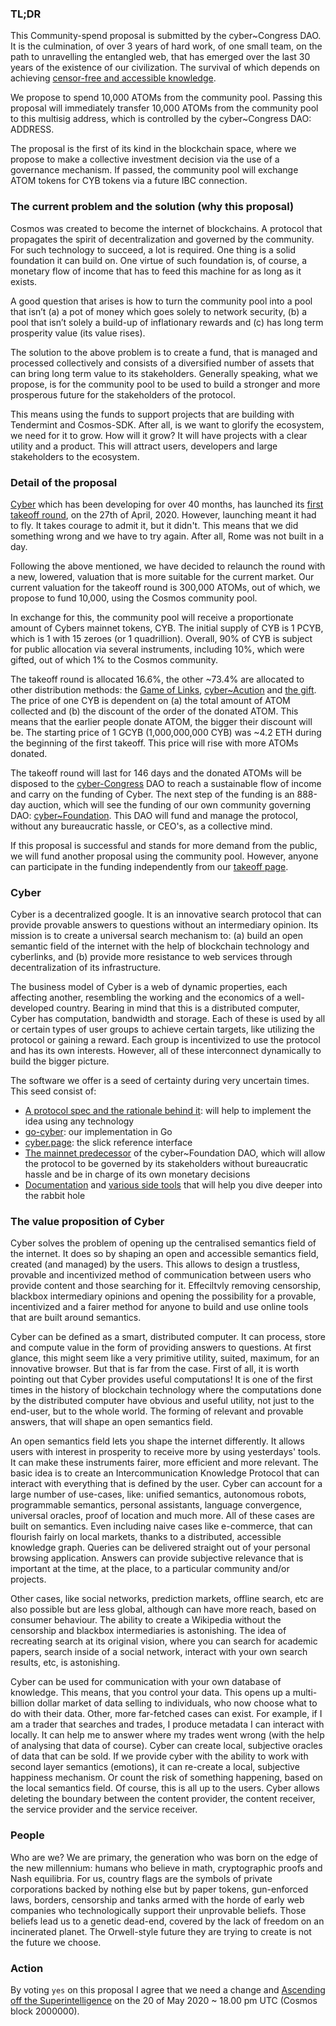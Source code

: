 ### TL;DR
This Community-spend proposal is submitted by the cyber\~Congress DAO. It is the culmination, of over 3 years of hard work, of one small team, on the path to unravelling the entangled web, that has emerged over the last 30 years of the existence of our civilization. The survival of which depends on achieving [censor-free and accessible knowledge](https://github.com/cybercongress/congress/blob/master/ecosystem/Cyber%20Homestead%20doc.md#the-manifest).

We propose to spend 10,000 ATOMs from the community pool. Passing this proposal will immediately transfer 10,000 ATOMs from the community pool to this multisig address, which is controlled by the cyber\~Congress DAO: ADDRESS. 

The proposal is the first of its kind in the blockchain space, where we propose to make a collective investment decision via the use of a governance mechanism. If passed, the community pool will exchange ATOM tokens for CYB tokens via a future IBC connection. 

### The current problem and the solution (why this proposal)
Cosmos was created to become the internet of blockchains. A protocol that propagates the spirit of decentralization and governed by the community. For such technology to succeed, a lot is required. One thing is a solid foundation it can build on. One virtue of such foundation is, of course, a monetary flow of income that has to feed this machine for as long as it exists.

A good question that arises is how to turn the community pool into a pool that isn’t (a) a pot of money which goes solely to network security, (b) a pool that isn’t solely a build-up of inflationary rewards and (c) has long term prosperity value (its value rises).

The solution to the above problem is to create a fund, that is managed and processed collectively and consists of a diversified number of assets that can bring long term value to its stakeholders. Generally speaking, what we propose, is for the community pool to be used to build a stronger and more prosperous future for the stakeholders of the protocol. 

This means using the funds to support projects that are building with Tendermint and Cosmos-SDK. After all, is we want to glorify the ecosystem, we need for it to grow. How will it grow? It will have projects with a clear utility and a product. This will attract users, developers and large stakeholders to the ecosystem.  

### Detail of the proposal
[Cyber](https://github.com/cybercongress/congress/blob/master/ecosystem/ELI-5%20FAQ.md) which has been developing for over 40 months, has launched its [first takeoff round](https://cyber.page/governance/2), on the 27th of April, 2020. However, launching meant it had to fly. It takes courage to admit it, but it didn't. This means that we did something wrong and we have to try again. After all, Rome was not built in a day. 

Following the above mentioned, we have decided to relaunch the round with a new, lowered, valuation that is more suitable for the current market. Our current valuation for the takeoff round is 300,000 ATOMs, out of which, we propose to fund 10,000, using the Cosmos community pool. 

In exchange for this, the community pool will receive a proportionate amount of Cybers mainnet tokens, CYB. The initial supply of CYB is 1 PCYB, which is 1 with 15 zeroes (or 1 quadrillion).  Overall, 90% of CYB is subject for public allocation via several instruments, including 10%, which were gifted, out of which 1% to the Cosmos community. 

The takeoff round is allocated 16.6%, the other ~73.4% are allocated to other distribution methods: the [Game of Links](https://cybercongress.ai/game-of-links/), [cyber\~Acution](https://github.com/cybercongress/congress/blob/master/ecosystem/Cyber%20Homestead%20doc.md#cyberauction-or-auction) and [the gift](https://github.com/cybercongress/congress/blob/master/ecosystem/Cyber%20Homestead%20doc.md#the-gift). The price of one CYB is dependent on (a) the total amount of ATOM collected and (b) the discount of the order of the donated ATOM. This means that the earlier people donate ATOM, the bigger their discount will be. The starting price of 1 GCYB (1,000,000,000 CYB) was ~4.2 ETH during the beginning of the first takeoff. This price will rise with more ATOMs donated.

The takeoff round will last for 146 days and the donated ATOMs will be disposed to the [cyber\-Congress](https://github.com/cybercongress/congress/blob/master/ecosystem/Cyber%20Homestead%20doc.md#the-cybercongress-dao-and-its-role) DAO to reach a sustainable flow of income and carry on the funding of Cyber. The next step of the funding is an 888-day auction, which will see the funding of our own community governing DAO: [cyber\~Foundation](https://github.com/cybercongress/cyber-foundation). This DAO will fund and manage the protocol, without any bureaucratic hassle, or CEO's, as a collective mind. 

If this proposal is successful and stands for more demand from the public, we will fund another proposal using the community pool. However, anyone can participate in the funding independently from our [takeoff page](https://cyber.page/gol/takeoff).

### Cyber
Cyber is a decentralized google. It is an innovative search protocol that can provide provable answers to questions without an intermediary opinion. Its mission is to create a universal search mechanism to: (a) build an open semantic field of the internet with the help of blockchain technology and cyberlinks, and (b) provide more resistance to web services through decentralization of its infrastructure.

The business model of Cyber is a web of dynamic properties, each affecting another, resembling the working and the economics of a well-developed country. Bearing in mind that this is a distributed computer, Cyber has computation, bandwidth and storage. Each of these is used by all or certain types of user groups to achieve certain targets, like utilizing the protocol or gaining a reward. Each group is incentivized to use the protocol and has its own interests. However, all of these interconnect dynamically to build the bigger picture.

The software we offer is a seed of certainty during very uncertain times. This seed consist of:

- [A protocol spec and the rationale behind it](https://ipfs.io/ipfs/QmPjbx76LycfzSSWMcnni6YVvV3UNhTrYzyPMuiA9UQM3x): will help to implement the idea using any technology
- [go-cyber](https://github.com/cybercongress/go-cyber): our implementation in Go
- [cyber.page](https://cyber.page/): the slick reference interface
- [The mainnet predecessor](https://mainnet.aragon.org/#/eulerfoundation) of the cyber~Foundation DAO, which will allow the protocol to be governed by its stakeholders without bureaucratic hassle and be in charge of its own monetary decisions
- [Documentation](https://github.com/cybercongress/congress/blob/master/ecosystem/Cyber%20Homestead%20doc.md) and [various side tools](https://github.com/cybercongress) that will help you dive deeper into the rabbit hole

### The value proposition of Cyber
Cyber solves the problem of opening up the centralised semantics field of the internet. It does so by shaping an open and accessible semantics field, created (and managed) by the users. This allows to design a trustless, provable and incentivized method of communication between users who provide content and those searching for it. Effeciltvly removing censorship, blackbox intermediary opinions and opening the possibility for a provable, incentivized and a fairer method for anyone to build and use online tools that are built around semantics.

Cyber can be defined as a smart, distributed computer. It can process, store and compute value in the form of providing answers to questions. At first glance, this might seem like a very primitive utility, suited, maximum, for an innovative browser. But that is far from the case. First of all, it is worth pointing out that Cyber provides useful computations! It is one of the first times in the history of blockchain technology where the computations done by the distributed computer have obvious and useful utility, not just to the end-user, but to the whole world. The forming of relevant and provable answers, that will shape an open semantics field.

An open semantics field lets you shape the internet differently. It allows users with interest in prosperity to receive more by using yesterdays' tools. It can make these instruments fairer, more efficient and more relevant. The basic idea is to create an Intercommunication Knowledge Protocol that can interact with everything that is defined by the user. Cyber can account for a large number of use-cases, like: unified semantics, autonomous robots, programmable semantics, personal assistants, language convergence, universal oracles, proof of location and much more. All of these cases are built on semantics. Even including naive cases like e-commerce, that can flourish fairly on local markets, thanks to a distributed, accessible knowledge graph. Queries can be delivered straight out of your personal browsing application. Answers can provide subjective relevance that is important at the time, at the place, to a particular community and/or projects.

Other cases, like social networks, prediction markets, offline search, etc are also possible but are less global, although can have more reach, based on consumer behaviour. The ability to create a Wikipedia without the censorship and blackbox intermediaries is astonishing. The idea of recreating search at its original vision, where you can search for academic papers, search inside of a social network, interact with your own search results, etc, is astonishing.

Cyber can be used for communication with your own database of knowledge. This means, that you control your data. This opens up a multi-billion dollar market of data selling to individuals, who now choose what to do with their data. Other, more far-fetched cases can exist. For example, if I am a trader that searches and trades, I produce metadata I can interact with locally. It can help me to answer where my trades went wrong (with the help of analysing that data of course). Cyber can create local, subjective oracles of data that can be sold. If we provide cyber with the ability to work with second layer semantics (emotions), it can re-create a local, subjective happiness mechanism. Or count the risk of something happening, based on the local semantics field. Of course, this is all up to the users. Cyber allows deleting the boundary between the content provider, the content receiver, the service provider and the service receiver.

### People
Who are we? We are primary, the generation who was born on the edge of the new millennium: humans who believe in math, cryptographic proofs and Nash equilibria. For us, country flags are the symbols of private corporations backed by nothing else but by paper tokens, gun-enforced laws, borders, censorship and tanks armed with the horde of early web companies who technologically support their unprovable beliefs. Those beliefs lead us to a genetic dead-end, covered by the lack of freedom on an incinerated planet. The Orwell-style future they are trying to create is not the future we choose.

### Action
By voting `yes` on this proposal I agree that we need a change and [Ascending off the Superintelligence](https://cyber.page/episode-1) on the 20 of May 2020 ~ 18.00 pm UTC (Cosmos block 2000000).
